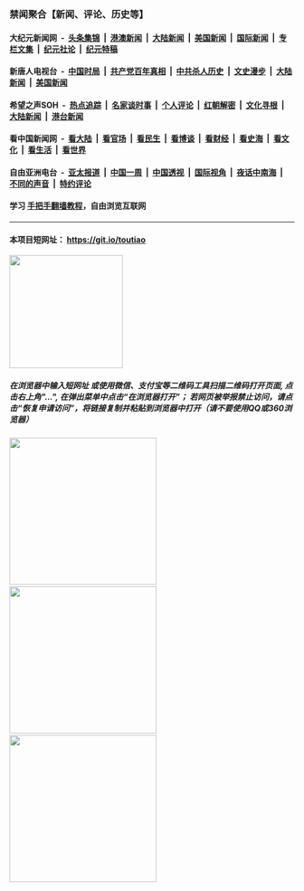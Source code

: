 ### 禁闻聚合【新闻、评论、历史等】

#### 大纪元新闻网 &nbsp;-&nbsp; [头条集锦](indexes/E头条集锦.md?t=02170811) &nbsp;|&nbsp; [港澳新闻](indexes/E港澳新闻.md?t=02170811)  &nbsp;|&nbsp; [大陆新闻](indexes/E大陆新闻.md?t=02170811) &nbsp;|&nbsp; [美国新闻](indexes/E美国新闻.md?t=02170811) &nbsp;|&nbsp; [国际新闻](indexes/E国际新闻.md?t=02170811) &nbsp;|&nbsp; [专栏文集](indexes/E专栏文集.md?t=02170811) &nbsp;|&nbsp; [纪元社论](indexes/E纪元社论.md?t=02170811) &nbsp;|&nbsp; [纪元特稿](indexes/E纪元特稿.md?t=02170811) 

#### 新唐人电视台 &nbsp;-&nbsp; [中国时局](indexes/N中国时局.md?t=02170811) &nbsp;|&nbsp; [共产党百年真相](indexes/N共产党百年真相.md?t=02170811) &nbsp;|&nbsp; [中共杀人历史](indexes/N中共杀人历史.md?t=02170811) &nbsp;|&nbsp; [文史漫步](indexes/N文史漫步.md?t=02170811) &nbsp;|&nbsp; [大陆新闻](indexes/N大陆新闻.md?t=02170811) &nbsp;|&nbsp; [美国新闻](indexes/N美国新闻.md?t=02170811)

#### 希望之声SOH &nbsp;-&nbsp; [热点追踪](indexes/H热点追踪.md?t=02170811) &nbsp;|&nbsp; [名家谈时事](indexes/H名家谈时事.md?t=02170811) &nbsp;|&nbsp; [个人评论](indexes/H个人评论.md?t=02170811)  &nbsp;|&nbsp; [红朝解密](indexes/H红朝解密.md?t=02170811) &nbsp;|&nbsp; [文化寻根](indexes/H文化寻根.md?t=02170811) &nbsp;|&nbsp; [大陆新闻](indexes/H大陆新闻.md?t=02170811) &nbsp;|&nbsp; [港台新闻](indexes/H港台新闻.md?t=02170811)

#### 看中国新闻网 &nbsp;-&nbsp; [看大陆](indexes/S看大陆.md?t=02170811) &nbsp;|&nbsp; [看官场](indexes/S看官场.md?t=02170811) &nbsp;|&nbsp; [看民生](indexes/S看民生.md?t=02170811)  &nbsp;|&nbsp; [看博谈](indexes/S看博谈.md?t=02170811) &nbsp;|&nbsp; [看财经](indexes/S看财经.md?t=02170811) &nbsp;|&nbsp; [看史海](indexes/S看史海.md?t=02170811) &nbsp;|&nbsp; [看文化](indexes/S看文化.md?t=02170811) &nbsp;|&nbsp; [看生活](indexes/S看生活.md?t=02170811) &nbsp;|&nbsp; [看世界](indexes/S看世界.md?t=02170811)

#### 自由亚洲电台 &nbsp;-&nbsp; [亚太报道](indexes/R亚太报道.md?t=02170811) &nbsp;|&nbsp; [中国一周](indexes/R中国一周.md?t=02170811) &nbsp;|&nbsp; [中国透视](indexes/R中国透视.md?t=02170811)  &nbsp;|&nbsp; [国际视角](indexes/R国际视角.md?t=02170811) &nbsp;|&nbsp; [夜话中南海](indexes/R夜话中南海.md?t=02170811) &nbsp;|&nbsp; [不同的声音](indexes/R不同的声音.md?t=02170811) &nbsp;|&nbsp; [特约评论](indexes/R特约评论.md?t=02170811)

#### 学习 [手把手翻墙教程](https://github.com/gfw-breaker/guides/wiki)，自由浏览互联网

----

#### 本项目短网址： https://git.io/toutiao
<img src="https://raw.githubusercontent.com/gfw-breaker/banned-news/master/scripts/img/qr.png" width="200px"/>  

##### 在浏览器中输入短网址 或使用微信、支付宝等二维码工具扫描二维码打开页面, 点击右上角"...", 在弹出菜单中点击“在浏览器打开”； 若网页被举报禁止访问，请点击“恢复申请访问”，将链接复制并粘贴到浏览器中打开（请不要使用QQ或360浏览器）

<img src="https://raw.githubusercontent.com/gfw-breaker/banned-news/master/scripts/img/1.png" width="260px"/> &nbsp; <img src="https://raw.githubusercontent.com/gfw-breaker/banned-news/master/scripts/img/2.png" width="260px"/> &nbsp; <img src="https://raw.githubusercontent.com/gfw-breaker/banned-news/master/scripts/img/3.png" width="260px"/>
